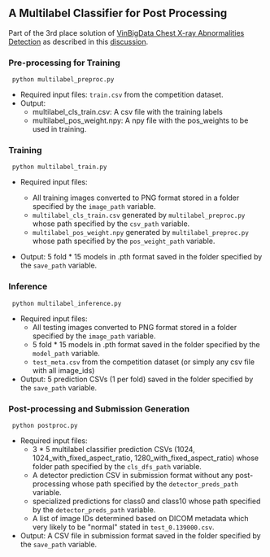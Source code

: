 ## A Multilabel Classifier for Post Processing
Part of the 3rd place solution of [VinBigData Chest X-ray Abnormalities Detection](https://www.kaggle.com/c/vinbigdata-chest-xray-abnormalities-detection) as described in this [discussion](https://www.kaggle.com/c/vinbigdata-chest-xray-abnormalities-detection/discussion/229636#1257712).

### Pre-processing for Training
<code> python multilabel_preproc.py </code>
- Required input files: `train.csv` from the competition dataset.
- Output: 
    - multilabel_cls_train.csv: A csv file with the training labels
    - multilabel_pos_weight.npy: A npy file with the pos_weights to be used in training.

### Training
<code> python multilabel_train.py </code>
- Required input files: 
    - All training images converted to PNG format stored in a folder specified by the `image_path` variable.
    - `multilabel_cls_train.csv` generated by `multilabel_preproc.py` whose path specified by the `csv_path` variable.
    - `multilabel_pos_weight.npy` generated by `multilabel_preproc.py` whose path specified by the `pos_weight_path` variable.
    
- Output: 5 fold \* 15 models in .pth format saved in the folder specified by the `save_path` variable.

### Inference
<code> python multilabel_inference.py </code>
- Required input files: 
    - All testing images converted to PNG format stored in a folder specified by the `image_path` variable.
    - 5 fold \* 15 models in .pth format saved in the folder specified by the `model_path` variable.
    - `test_meta.csv` from the competition dataset (or simply any csv file with all image_ids)
- Output: 5 prediction CSVs (1 per fold) saved in the folder specified by the `save_path` variable.

### Post-processing and Submission Generation
<code> python postproc.py </code>
- Required input files: 
    - 3 \* 5 multilabel classifier prediction CSVs (1024, 1024_with_fixed_aspect_ratio, 1280_with_fixed_aspect_ratio) whose folder path specified by the `cls_dfs_path` variable.
    - A detector prediction CSV in submission format without any post-processing whose path specified by the `detector_preds_path` variable.
    - specialized predictions for class0 and class10 whose path specified by the `detector_preds_path` variable.
    - A list of image IDs determined based on DICOM metadata which very likely to be "normal" stated in `test_0.139000.csv`.
- Output: A CSV file in submission format saved in the folder specified by the `save_path` variable.
